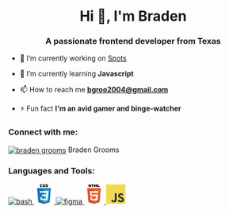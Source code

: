 <h1 align="center">Hi 👋, I'm Braden</h1>
<h3 align="center">A passionate frontend developer from Texas</h3>

- 🔭 I’m currently working on [Spots](https://wildrabbit2004.github.io/se_project_spots/)

- 🌱 I’m currently learning **Javascript**

- 📫 How to reach me **bgroo2004@gmail.com**

- ⚡ Fun fact **I'm an avid gamer and binge-watcher**

<h3 align="left">Connect with me:</h3>
<p align="left">
<a href="https://fb.com/braden grooms" target="blank"><img align="center" src="https://raw.githubusercontent.com/rahuldkjain/github-profile-readme-generator/master/src/images/icons/Social/facebook.svg" alt="braden grooms" height="30" width="40" /></a>
Braden Grooms
</p>

<h3 align="left">Languages and Tools:</h3>
<p align="left"> <a href="https://www.gnu.org/software/bash/" target="_blank" rel="noreferrer"> <img src="https://www.vectorlogo.zone/logos/gnu_bash/gnu_bash-icon.svg" alt="bash" width="40" height="40"/> </a> <a href="https://www.w3schools.com/css/" target="_blank" rel="noreferrer"> <img src="https://raw.githubusercontent.com/devicons/devicon/master/icons/css3/css3-original-wordmark.svg" alt="css3" width="40" height="40"/> </a> <a href="https://www.figma.com/" target="_blank" rel="noreferrer"> <img src="https://www.vectorlogo.zone/logos/figma/figma-icon.svg" alt="figma" width="40" height="40"/> </a> <a href="https://www.w3.org/html/" target="_blank" rel="noreferrer"> <img src="https://raw.githubusercontent.com/devicons/devicon/master/icons/html5/html5-original-wordmark.svg" alt="html5" width="40" height="40"/> </a> <a href="https://developer.mozilla.org/en-US/docs/Web/JavaScript" target="_blank" rel="noreferrer"> <img src="https://raw.githubusercontent.com/devicons/devicon/master/icons/javascript/javascript-original.svg" alt="javascript" width="40" height="40"/> </a> </p>
